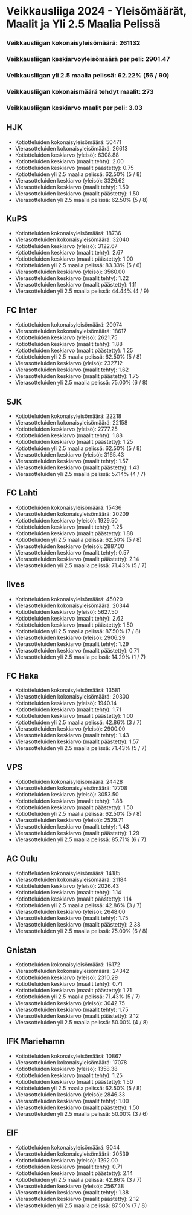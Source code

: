 # Veikkausliiga 2024 - Yleisömäärät, Maalit ja Yli 2.5 Maalia Pelissä

### Veikkausliigan kokonaisyleisömäärä: 261132
### Veikkausliigan keskiarvoyleisömäärä per peli: 2901.47
### Veikkausliigan yli 2.5 maalia pelissä: 62.22% (56 / 90)
### Veikkausliigan kokonaismäärä tehdyt maalit: 273
### Veikkausliigan keskiarvo maalit per peli: 3.03

## HJK
- Kotiotteluiden kokonaisyleisömäärä: 50471
- Vierasotteluiden kokonaisyleisömäärä: 26613
- Kotiotteluiden keskiarvo (yleisö): 6308.88
- Kotiotteluiden keskiarvo (maalit tehty): 2.00
- Kotiotteluiden keskiarvo (maalit päästetty): 0.75
- Kotiotteluiden yli 2.5 maalia pelissä: 62.50% (5 / 8)
- Vierasotteluiden keskiarvo (yleisö): 3326.62
- Vierasotteluiden keskiarvo (maalit tehty): 1.50
- Vierasotteluiden keskiarvo (maalit päästetty): 1.50
- Vierasotteluiden yli 2.5 maalia pelissä: 62.50% (5 / 8)

## KuPS
- Kotiotteluiden kokonaisyleisömäärä: 18736
- Vierasotteluiden kokonaisyleisömäärä: 32040
- Kotiotteluiden keskiarvo (yleisö): 3122.67
- Kotiotteluiden keskiarvo (maalit tehty): 2.67
- Kotiotteluiden keskiarvo (maalit päästetty): 1.00
- Kotiotteluiden yli 2.5 maalia pelissä: 83.33% (5 / 6)
- Vierasotteluiden keskiarvo (yleisö): 3560.00
- Vierasotteluiden keskiarvo (maalit tehty): 1.22
- Vierasotteluiden keskiarvo (maalit päästetty): 1.11
- Vierasotteluiden yli 2.5 maalia pelissä: 44.44% (4 / 9)

## FC Inter
- Kotiotteluiden kokonaisyleisömäärä: 20974
- Vierasotteluiden kokonaisyleisömäärä: 18617
- Kotiotteluiden keskiarvo (yleisö): 2621.75
- Kotiotteluiden keskiarvo (maalit tehty): 1.88
- Kotiotteluiden keskiarvo (maalit päästetty): 1.25
- Kotiotteluiden yli 2.5 maalia pelissä: 62.50% (5 / 8)
- Vierasotteluiden keskiarvo (yleisö): 2327.12
- Vierasotteluiden keskiarvo (maalit tehty): 1.62
- Vierasotteluiden keskiarvo (maalit päästetty): 1.75
- Vierasotteluiden yli 2.5 maalia pelissä: 75.00% (6 / 8)

## SJK
- Kotiotteluiden kokonaisyleisömäärä: 22218
- Vierasotteluiden kokonaisyleisömäärä: 22158
- Kotiotteluiden keskiarvo (yleisö): 2777.25
- Kotiotteluiden keskiarvo (maalit tehty): 1.88
- Kotiotteluiden keskiarvo (maalit päästetty): 1.25
- Kotiotteluiden yli 2.5 maalia pelissä: 62.50% (5 / 8)
- Vierasotteluiden keskiarvo (yleisö): 3165.43
- Vierasotteluiden keskiarvo (maalit tehty): 1.57
- Vierasotteluiden keskiarvo (maalit päästetty): 1.43
- Vierasotteluiden yli 2.5 maalia pelissä: 57.14% (4 / 7)

## FC Lahti
- Kotiotteluiden kokonaisyleisömäärä: 15436
- Vierasotteluiden kokonaisyleisömäärä: 20209
- Kotiotteluiden keskiarvo (yleisö): 1929.50
- Kotiotteluiden keskiarvo (maalit tehty): 1.25
- Kotiotteluiden keskiarvo (maalit päästetty): 1.88
- Kotiotteluiden yli 2.5 maalia pelissä: 62.50% (5 / 8)
- Vierasotteluiden keskiarvo (yleisö): 2887.00
- Vierasotteluiden keskiarvo (maalit tehty): 0.57
- Vierasotteluiden keskiarvo (maalit päästetty): 2.14
- Vierasotteluiden yli 2.5 maalia pelissä: 71.43% (5 / 7)

## Ilves
- Kotiotteluiden kokonaisyleisömäärä: 45020
- Vierasotteluiden kokonaisyleisömäärä: 20344
- Kotiotteluiden keskiarvo (yleisö): 5627.50
- Kotiotteluiden keskiarvo (maalit tehty): 2.62
- Kotiotteluiden keskiarvo (maalit päästetty): 1.50
- Kotiotteluiden yli 2.5 maalia pelissä: 87.50% (7 / 8)
- Vierasotteluiden keskiarvo (yleisö): 2906.29
- Vierasotteluiden keskiarvo (maalit tehty): 1.29
- Vierasotteluiden keskiarvo (maalit päästetty): 0.71
- Vierasotteluiden yli 2.5 maalia pelissä: 14.29% (1 / 7)

## FC Haka
- Kotiotteluiden kokonaisyleisömäärä: 13581
- Vierasotteluiden kokonaisyleisömäärä: 20300
- Kotiotteluiden keskiarvo (yleisö): 1940.14
- Kotiotteluiden keskiarvo (maalit tehty): 1.71
- Kotiotteluiden keskiarvo (maalit päästetty): 1.00
- Kotiotteluiden yli 2.5 maalia pelissä: 42.86% (3 / 7)
- Vierasotteluiden keskiarvo (yleisö): 2900.00
- Vierasotteluiden keskiarvo (maalit tehty): 1.43
- Vierasotteluiden keskiarvo (maalit päästetty): 1.57
- Vierasotteluiden yli 2.5 maalia pelissä: 71.43% (5 / 7)

## VPS
- Kotiotteluiden kokonaisyleisömäärä: 24428
- Vierasotteluiden kokonaisyleisömäärä: 17708
- Kotiotteluiden keskiarvo (yleisö): 3053.50
- Kotiotteluiden keskiarvo (maalit tehty): 1.88
- Kotiotteluiden keskiarvo (maalit päästetty): 1.50
- Kotiotteluiden yli 2.5 maalia pelissä: 62.50% (5 / 8)
- Vierasotteluiden keskiarvo (yleisö): 2529.71
- Vierasotteluiden keskiarvo (maalit tehty): 1.43
- Vierasotteluiden keskiarvo (maalit päästetty): 1.29
- Vierasotteluiden yli 2.5 maalia pelissä: 85.71% (6 / 7)

## AC Oulu
- Kotiotteluiden kokonaisyleisömäärä: 14185
- Vierasotteluiden kokonaisyleisömäärä: 21184
- Kotiotteluiden keskiarvo (yleisö): 2026.43
- Kotiotteluiden keskiarvo (maalit tehty): 1.14
- Kotiotteluiden keskiarvo (maalit päästetty): 1.14
- Kotiotteluiden yli 2.5 maalia pelissä: 42.86% (3 / 7)
- Vierasotteluiden keskiarvo (yleisö): 2648.00
- Vierasotteluiden keskiarvo (maalit tehty): 1.75
- Vierasotteluiden keskiarvo (maalit päästetty): 2.38
- Vierasotteluiden yli 2.5 maalia pelissä: 75.00% (6 / 8)

## Gnistan
- Kotiotteluiden kokonaisyleisömäärä: 16172
- Vierasotteluiden kokonaisyleisömäärä: 24342
- Kotiotteluiden keskiarvo (yleisö): 2310.29
- Kotiotteluiden keskiarvo (maalit tehty): 0.71
- Kotiotteluiden keskiarvo (maalit päästetty): 1.71
- Kotiotteluiden yli 2.5 maalia pelissä: 71.43% (5 / 7)
- Vierasotteluiden keskiarvo (yleisö): 3042.75
- Vierasotteluiden keskiarvo (maalit tehty): 1.75
- Vierasotteluiden keskiarvo (maalit päästetty): 2.12
- Vierasotteluiden yli 2.5 maalia pelissä: 50.00% (4 / 8)

## IFK Mariehamn
- Kotiotteluiden kokonaisyleisömäärä: 10867
- Vierasotteluiden kokonaisyleisömäärä: 17078
- Kotiotteluiden keskiarvo (yleisö): 1358.38
- Kotiotteluiden keskiarvo (maalit tehty): 1.25
- Kotiotteluiden keskiarvo (maalit päästetty): 1.50
- Kotiotteluiden yli 2.5 maalia pelissä: 62.50% (5 / 8)
- Vierasotteluiden keskiarvo (yleisö): 2846.33
- Vierasotteluiden keskiarvo (maalit tehty): 1.00
- Vierasotteluiden keskiarvo (maalit päästetty): 1.50
- Vierasotteluiden yli 2.5 maalia pelissä: 50.00% (3 / 6)

## EIF
- Kotiotteluiden kokonaisyleisömäärä: 9044
- Vierasotteluiden kokonaisyleisömäärä: 20539
- Kotiotteluiden keskiarvo (yleisö): 1292.00
- Kotiotteluiden keskiarvo (maalit tehty): 0.71
- Kotiotteluiden keskiarvo (maalit päästetty): 2.14
- Kotiotteluiden yli 2.5 maalia pelissä: 42.86% (3 / 7)
- Vierasotteluiden keskiarvo (yleisö): 2567.38
- Vierasotteluiden keskiarvo (maalit tehty): 1.38
- Vierasotteluiden keskiarvo (maalit päästetty): 2.12
- Vierasotteluiden yli 2.5 maalia pelissä: 87.50% (7 / 8)


